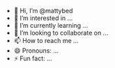 - 👋 Hi, I’m @mattybed
- 👀 I’m interested in ...
- 🌱 I’m currently learning ...
- 💞️ I’m looking to collaborate on ...
- 📫 How to reach me ...
- 😄 Pronouns: ...
- ⚡ Fun fact: ...

<!---
mattybed/mattybed is a ✨ special ✨ repository because its `README.md` (this file) appears on your GitHub profile.
You can click the Preview link to take a look at your changes.
--->

